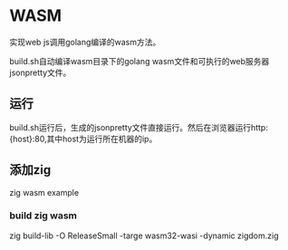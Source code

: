 # WASM

实现web js调用golang编译的wasm方法。

build.sh自动编译wasm目录下的golang wasm文件和可执行的web服务器jsonpretty文件。

## 运行

build.sh运行后，生成的jsonpretty文件直接运行。然后在浏览器运行http:{host}:80,其中host为运行所在机器的ip。

## 添加zig

zig wasm example

### build zig wasm

zig build-lib -O ReleaseSmall -targe wasm32-wasi -dynamic zigdom.zig